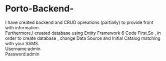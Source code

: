# Porto-Backend-
I have created backend  and  CRUD  opreations (partially) to provide front with information.
<br>
Furthermore,I created database using Entity Framework 6 Code First.So , in order to create database , change Data Source and Initial Catalog matching with your SSMS.
<br>
Username:admin
<br>
Password:admin
